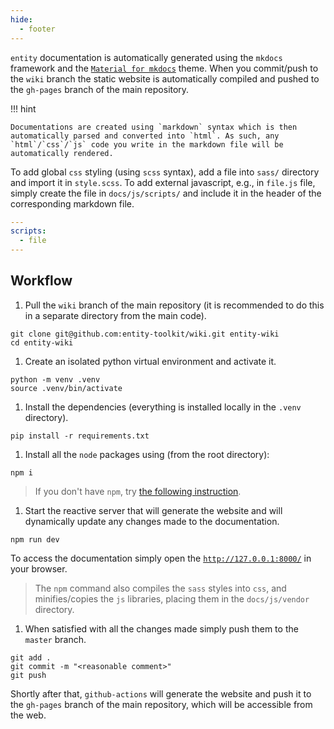 ```yaml
---
hide:
  - footer
---
```


`entity` documentation is automatically generated using the `mkdocs` framework and the [`Material for mkdocs`](https://squidfunk.github.io/mkdocs-material/) theme. When you commit/push to the `wiki` branch the static website is automatically compiled and pushed to the `gh-pages` branch of the main repository.

!!! hint

    Documentations are created using `markdown` syntax which is then automatically parsed and converted into `html`. As such, any `html`/`css`/`js` code you write in the markdown file will be automatically rendered. 

To add global `css` styling (using `scss` syntax), add a file into `sass/` directory and import it in `style.scss`. To add external javascript, e.g., in `file.js` file, simply create the file in `docs/js/scripts/` and include it in the header of the corresponding markdown file.

```yaml
---
scripts:
  - file
---
```

## Workflow

1. Pull the `wiki` branch of the main repository (it is recommended to do this in a separate directory from the main code).
  ```shell
  git clone git@github.com:entity-toolkit/wiki.git entity-wiki
  cd entity-wiki
  ```

1. Create an isolated python virtual environment and activate it.
  ```shell
  python -m venv .venv
  source .venv/bin/activate
  ```

1. Install the dependencies (everything is installed locally in the `.venv` directory).
  ```shell
  pip install -r requirements.txt
  ```

1. Install all the `node` packages using (from the root directory):
  ```shell
  npm i
  ```
  > If you don't have `npm`, try [the following instruction](https://docs.npmjs.com/downloading-and-installing-node-js-and-npm).

1. Start the reactive server that will generate the website and will dynamically update any changes made to the documentation.
  ```shell
  npm run dev
  ```
  To access the documentation simply open the [`http://127.0.0.1:8000/`](http://127.0.0.1:8000/) in your browser. 
  > The `npm` command also compiles the `sass` styles into `css`, and minifies/copies the `js` libraries, placing them in the `docs/js/vendor` directory.

1. When satisfied with all the changes made simply push them to the `master` branch.
  ```shell
  git add .
  git commit -m "<reasonable comment>"
  git push
  ```
  Shortly after that, `github-actions` will generate the website and push it to the `gh-pages` branch of the main repository, which will be accessible from the web.
